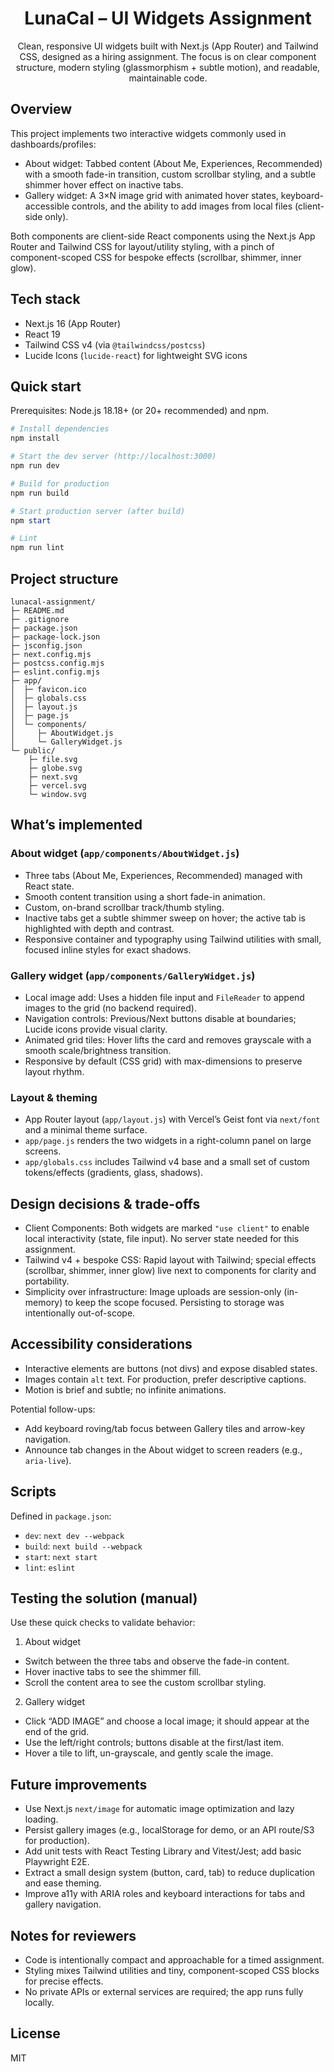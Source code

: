 <div align="center">

# LunaCal – UI Widgets Assignment

Clean, responsive UI widgets built with Next.js (App Router) and Tailwind CSS, designed as a hiring assignment. The focus is on clear component structure, modern styling (glassmorphism + subtle motion), and readable, maintainable code.

</div>

## Overview

This project implements two interactive widgets commonly used in dashboards/profiles:

- About widget: Tabbed content (About Me, Experiences, Recommended) with a smooth fade-in transition, custom scrollbar styling, and a subtle shimmer hover effect on inactive tabs.
- Gallery widget: A 3×N image grid with animated hover states, keyboard-accessible controls, and the ability to add images from local files (client-side only).

Both components are client-side React components using the Next.js App Router and Tailwind CSS for layout/utility styling, with a pinch of component-scoped CSS for bespoke effects (scrollbar, shimmer, inner glow).

## Tech stack

- Next.js 16 (App Router)
- React 19
- Tailwind CSS v4 (via `@tailwindcss/postcss`)
- Lucide Icons (`lucide-react`) for lightweight SVG icons

## Quick start

Prerequisites: Node.js 18.18+ (or 20+ recommended) and npm.

```powershell
# Install dependencies
npm install

# Start the dev server (http://localhost:3000)
npm run dev

# Build for production
npm run build

# Start production server (after build)
npm start

# Lint
npm run lint
```

## Project structure

```text
lunacal-assignment/
├─ README.md
├─ .gitignore
├─ package.json
├─ package-lock.json
├─ jsconfig.json
├─ next.config.mjs
├─ postcss.config.mjs
├─ eslint.config.mjs
├─ app/
│  ├─ favicon.ico
│  ├─ globals.css
│  ├─ layout.js
│  ├─ page.js
│  └─ components/
│     ├─ AboutWidget.js
│     └─ GalleryWidget.js
└─ public/
	├─ file.svg
	├─ globe.svg
	├─ next.svg
	├─ vercel.svg
	└─ window.svg
```

## What’s implemented

### About widget (`app/components/AboutWidget.js`)

- Three tabs (About Me, Experiences, Recommended) managed with React state.
- Smooth content transition using a short fade-in animation.
- Custom, on-brand scrollbar track/thumb styling.
- Inactive tabs get a subtle shimmer sweep on hover; the active tab is highlighted with depth and contrast.
- Responsive container and typography using Tailwind utilities with small, focused inline styles for exact shadows.

### Gallery widget (`app/components/GalleryWidget.js`)

- Local image add: Uses a hidden file input and `FileReader` to append images to the grid (no backend required).
- Navigation controls: Previous/Next buttons disable at boundaries; Lucide icons provide visual clarity.
- Animated grid tiles: Hover lifts the card and removes grayscale with a smooth scale/brightness transition.
- Responsive by default (CSS grid) with max-dimensions to preserve layout rhythm.

### Layout & theming

- App Router layout (`app/layout.js`) with Vercel’s Geist font via `next/font` and a minimal theme surface.
- `app/page.js` renders the two widgets in a right-column panel on large screens.
- `app/globals.css` includes Tailwind v4 base and a small set of custom tokens/effects (gradients, glass, shadows).

## Design decisions & trade-offs

- Client Components: Both widgets are marked `"use client"` to enable local interactivity (state, file input). No server state needed for this assignment.
- Tailwind v4 + bespoke CSS: Rapid layout with Tailwind; special effects (scrollbar, shimmer, inner glow) live next to components for clarity and portability.
- Simplicity over infrastructure: Image uploads are session-only (in-memory) to keep the scope focused. Persisting to storage was intentionally out-of-scope.

## Accessibility considerations

- Interactive elements are buttons (not divs) and expose disabled states.
- Images contain `alt` text. For production, prefer descriptive captions.
- Motion is brief and subtle; no infinite animations.

Potential follow-ups:
- Add keyboard roving/tab focus between Gallery tiles and arrow-key navigation.
- Announce tab changes in the About widget to screen readers (e.g., `aria-live`).

## Scripts

Defined in `package.json`:

- `dev`: `next dev --webpack`
- `build`: `next build --webpack`
- `start`: `next start`
- `lint`: `eslint`

## Testing the solution (manual)

Use these quick checks to validate behavior:

1) About widget
- Switch between the three tabs and observe the fade-in content.
- Hover inactive tabs to see the shimmer fill.
- Scroll the content area to see the custom scrollbar styling.

2) Gallery widget
- Click “ADD IMAGE” and choose a local image; it should appear at the end of the grid.
- Use the left/right controls; buttons disable at the first/last item.
- Hover a tile to lift, un-grayscale, and gently scale the image.

## Future improvements

- Use Next.js `next/image` for automatic image optimization and lazy loading.
- Persist gallery images (e.g., localStorage for demo, or an API route/S3 for production).
- Add unit tests with React Testing Library and Vitest/Jest; add basic Playwright E2E.
- Extract a small design system (button, card, tab) to reduce duplication and ease theming.
- Improve a11y with ARIA roles and keyboard interactions for tabs and gallery navigation.

## Notes for reviewers

- Code is intentionally compact and approachable for a timed assignment.
- Styling mixes Tailwind utilities and tiny, component-scoped CSS blocks for precise effects.
- No private APIs or external services are required; the app runs fully locally.

## License

MIT
